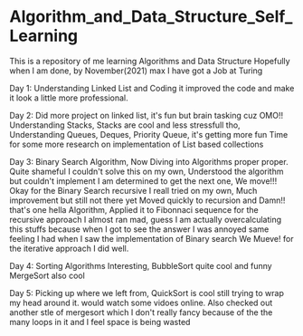 # Algorithm_and_Data_Structure_Self_Learning
This is a repository of me learning Algorithms and Data Structure Hopefully when I am done, by November(2021) max I have got a Job at Turing

Day 1:
Understanding Linked List and Coding it
improved the code and make it look a little more professional.

Day 2:
Did more project on linked list, it's fun but brain tasking cuz OMO!!
Understanding Stacks, Stacks are cool and less stressfull tho,
Understanding Queues, Deques, Priority Queue,  it's getting more fun
Time for some more research on implementation of List based collections

Day 3:
    Binary Search Algorithm, Now Diving into Algorithms proper proper. 
Quite shameful I couldn't solve this on my own, Understood the algorithm but couldn't implement
I am determined to get the next one, We move!!!
Okay for the Binary Search recursive I reall tried on my own, Much improvement but still not there yet
Moved quickly to recursion and Damn!! that's one hella Algorithm, Applied it to Fibonnaci sequence
for the recursive approach I almost ran mad, guess I am actually overcalculating this stuffs because when
I got to see the answer I was annoyed same feeling I had when I saw the implementation of Binary search
We Mueve!
for the iterative approach I did well.

Day 4:
    Sorting Algorithms Interesting, BubbleSort quite cool and funny
    MergeSort also cool

Day 5:
    Picking up where we left from, QuickSort is cool still trying to wrap my
    head around it. would watch some vidoes online. Also checked out another stle of mergesort
    which I don't really fancy because of the the many loops in it and I feel space is being wasted
    